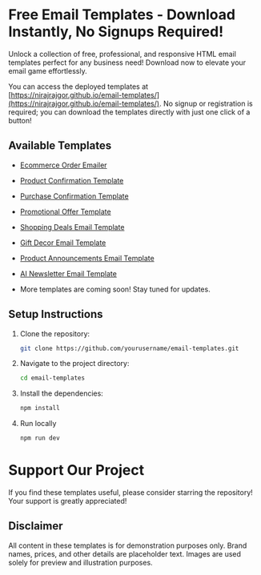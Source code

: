 # Free Email Templates - Download Instantly, No Signups Required!

Unlock a collection of free, professional, and responsive HTML email templates perfect for any business need! Download now to elevate your email game effortlessly.

You can access the deployed templates at [https://nirajrajgor.github.io/email-templates/](https://nirajrajgor.github.io/email-templates/). No signup or registration is required; you can download the templates directly with just one click of a button!

## Available Templates

- [Ecommerce Order Emailer](https://nirajrajgor.github.io/email-templates/templates/ecommerce-order)
- [Product Confirmation Template](https://nirajrajgor.github.io/email-templates/templates/product-confirmation)
- [Purchase Confirmation Template](https://nirajrajgor.github.io/email-templates/templates/purchase-confirmation)
- [Promotional Offer Template](https://nirajrajgor.github.io/email-templates/templates/promotional-offer)
- [Shopping Deals Email Template](https://nirajrajgor.github.io/email-templates/templates/shopping-deals)
- [Gift Decor Email Template](https://nirajrajgor.github.io/email-templates/templates/gift-decor)
- [Product Announcements Email Template](https://nirajrajgor.github.io/email-templates/templates/product-announcements.html)
- [AI Newsletter Email Template](https://nirajrajgor.github.io/email-templates/templates/ai-newsletter)

- More templates are coming soon! Stay tuned for updates.

## Setup Instructions

1. Clone the repository:
   ```bash
   git clone https://github.com/yourusername/email-templates.git
   ```
2. Navigate to the project directory:
   ```bash
   cd email-templates
   ```
3. Install the dependencies:
   ```bash
   npm install
   ```
4. Run locally
   ```bash
   npm run dev
   ```

# Support Our Project

If you find these templates useful, please consider starring the repository! Your support is greatly appreciated!

## Disclaimer

All content in these templates is for demonstration purposes only. Brand names, prices, and other details are placeholder text. Images are used solely for preview and illustration purposes.
